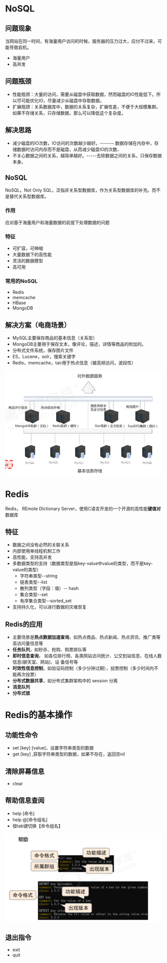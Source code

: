 # NoSQL

## 问题现象

当网站在同一时间，有海量用户访问的时候，服务器的压力过大，应付不过来，可能导致宕机。

- 海量用户
- 高并发



## 问题瓶颈

- 性能瓶颈：大量的访问，需要从磁盘中获取数据，然而磁盘的IO性能低下。所以尽可能优化IO，尽量减少从磁盘中存取数据。
- 扩展瓶颈：关系数据库中，数据的关系复杂，扩展性差，不便于大规模集群。如果不存储关系，只存储数据，那么可以降低这个复杂度。



## 解决思路

- 减少磁盘的IO次数，IO访问的次数越少越好。------- 数据存储在内存中，存储数据时访问内存而不是磁盘，从而减少磁盘IO的次数、
- 不关心数据之间的关系，越简单越好。-----去除数据之间的关系，只保存数据本身。



## NoSQL

NoSQL，Not Only SQL，泛指非关系型数据库，作为关系型数据库的补充。而不是替代关系型数据库。

### 作用

应对基于海量用户和海量数据的前提下处理数据的问题

### 特征

- 可扩容，可伸缩
- 大量数据下的高性能
- 灵活的数据模型
- 高可用

### 常用的NoSQL

- Redis
- memcache
- HBase
- MongoDB



## 解决方案（电商场景）

- MySQL主要保存商品的基本信息（关系型）
- MongoDB主要用于保存文本，像评论，描述，详情等商品的附加的。
- 分布式文件系统，保存图片文件
- ES，Lucene，solr，搜索关键字
- Redis，memcache，tair用于热点信息（被高频访问，波段性）

![image-20200520211201786](figure/image-20200520211201786.png)







# Redis

Redis， REmote DIctionary Server，使用C语言开发的一个开源的高性能**键值对**数据库

## 特征

- 数据之间没有必然的关联关系
- 内部使用单线程机制工作
- 高性能，支持高并发
- 多数据类型的支持（数据类型是指key-value中value的类型，而不是key-value的类型）
  - 字符串类型--string
  - 链表类型--list
  - 散列类型（字段：值）-- hash
  - 集合类型--set
  - 有序集合类型--sorted_set
- 支持持久化，可以进行数据的灾难恢复



## Redis的应用

- 主要场景是**热点数据加速查询**，如热点商品、热点新闻、热点资讯、推广类等高访问量信息等
- **任务队列**，如秒杀、抢购、购票排队等
- **即时信息查询**， 如各位排行榜、各类网站访问统计、公交到站信息、在线人数信息(聊天室、网站)、设
  备信号等
- **时效性信息控制**，如验证码控制（多少分钟过期），投票控制（多少时间内不能再次投票）
- **分布式数据共享**，如分布式集群架构中的 session 分离
- **消息队列**
- **分布式锁**







# Redis的基本操作

## 功能性命令

- set  [key] [value]，设置字符串类型的数据
- get [key] ,获取字符串类型的数据，如果不存在，返回空nil

## 清除屏幕信息

- clear

## 帮助信息查阅

- help [命令]
- help @[命令组名]
- 按tab键切换【命令组名】

![image-20200520213233567](figure/image-20200520213233567.png)

## 退出指令

- exit
- quit

